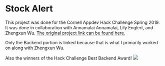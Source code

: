 # Stock Alert 
This project was done for the Cornell Appdev Hack Challenge Spring 2019. It was done in collaboration with Annamalai Annamalai, Lily Englert, and Zhengxun Wu. [The original project link can be found here.](https://github.com/Lilyenglert/Stock-Alert-Hack-Challenge)

Only the Backend portion is linked because that is what I primarily worked on along with Zhengxun Wu. 

Also the winners of the Hack Challenge Best Backend Award!
![](https://i.imgur.com/V0w2OGJ.jpg)
